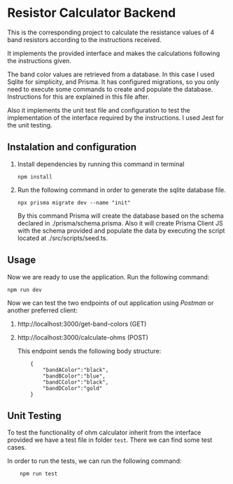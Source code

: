 # Resistor Calculator Backend

This is the corresponding project to calculate the resistance values of 4 band resistors according to the instructions received.

It implements the provided interface and makes the calculations following the instructions given.

The band color values are retrieved from a database. In this case I used Sqlite for simplicity, and Prisma. It has configured migrations, so you only need to execute some commands to create and populate the database. Instructions for this are explained in this file after.

Also it implements the unit test file and configuration to test the implementation of the interface required by the instructions. I used Jest for the unit testing.

## Instalation and configuration

1. Install dependencies by running this command in terminal
   ```
   npm install
   ```
2. Run the following command in order to generate the sqlite database file.

   ```
   npx prisma migrate dev --name "init"
   ```

   By this command Prisma will create the database based on the schema declared in ./prisma/schema.prisma. Also it will create Prisma Client JS with the schema provided and populate the data by executing the script located at ./src/scripts/seed.ts.

## Usage

Now we are ready to use the application.
Run the following command:

    npm run dev

Now we can test the two endpoints of out application using _Postman_ or another preferred client:

1. http://localhost:3000/get-band-colors (GET)

2. http://localhost:3000/calculate-ohms (POST)

   This endpoint sends the following body structure:

   ```
       {
           "bandAColor":"black",
           "bandBColor":"blue",
           "bandCColor":"black",
           "bandDColor":"gold"
       }
   ```

## Unit Testing

To test the functionality of ohm calculator inherit from the interface provided we have a test file in folder `test`. There we can find some test cases.

In order to run the tests, we can run the following command:

```
    npm run test
```
